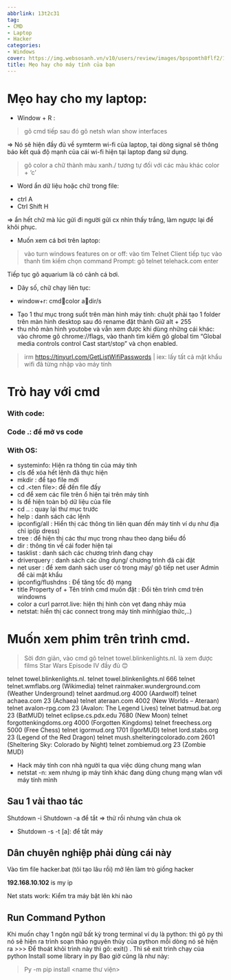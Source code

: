 ```yaml
---
abbrlink: 13t2c31
tag:
- CMD
- Laptop
- Hacker
categories:
- Windows
cover: https://img.websosanh.vn/v10/users/review/images/bpspomth8flf2/1458897019735_1277571.jpg?compress=85
title: Mẹo hay cho máy tính của bạn
---
```


# Mẹo hay cho my laptop:
- Window + R :

> gõ cmd 
> tiếp sau đó gõ netsh wlan show interfaces 

$\Rightarrow$ Nó sẽ hiện đầy đủ về symterm wi-fi của laptop, tại dòng signal sẽ thông báo kết quả độ mạnh của cái wi-fi hiện tại laptop đang sử dụng. 

> gõ color a chữ thành màu xanh./ tương tự đối với các màu khác color + ‘c’
- Word ẩn dữ liệu hoặc chữ trong file:
+ ctrl A 
+ Ctrl Shift H

$\Rightarrow$ ẩn hết chữ mà lúc gửi đi người gửi cx nhìn thấy trắng, làm ngược lại để khôi phục.

- Muốn xem cá bơi trên laptop: 

> vào turn windows features on or off: vào tìm Telnet Client
> tiếp tục vào thanh tìm kiếm chọn command Prompt: gõ telnet telehack.com enter

Tiếp tục gõ aquarium là có cảnh cá bơi.
- Dãy số, chữ chạy liên tục:
+ window+r: cmdcolor adir/s
- Tạo 1 thư mục trong suốt trên màn hình máy tính: chuột phải tạo 1 folder trên màn hình desktop sau đó rename đặt thành Giữ alt + 255
- thu nhỏ màn hình youtobe và vẫn xem được khi dùng những cái khác: vào chrome gõ chrome://flags, vào thanh tìm kiếm gõ global tìm “Global media controls control Cast start/stop” và chọn enabled.

> irm https://tinyurl.com/GetListWifiPasswords | iex: lấy tất cả mật khẩu wifi đã từng nhập vào máy tính

# Trò hay với cmd
### With code:
### Code .: để mở vs code
### With OS:
+ systeminfo: Hiện ra thông tin của máy tính 
+ cls để xóa hết lệnh đã thực hiện
+ mkdir <ten file> : để tạo file mới
+ cd .\<ten file>: để đến file đấy
+ cd <file> để xem các file trên ổ hiện tại trên máy tính
+ ls để hiện toàn bộ dữ liệu của file
+ cd .. : quay lại thư mục trước
+ help : danh sách các lệnh
+ ipconfig/all : Hiển thị các thông tin liên quan đến máy tính ví dụ như địa chỉ ip(ip dress)
+ tree : để hiện thị các thư mục trong nhau theo dạng biểu đồ
+ dir : thông tin về cái foder hiện tại
+ tasklist : danh sách các chương trình đang chạy
+ driverquery : danh sách các ứng dụng/ chương trình đã cài đặt
+ net user : để xem danh sách user có trong máy/ gõ tiếp net user Admin <password> để cài mật khẩu
+ ipconfig/flushdns : Để tăng tốc độ mạng
+ title Property of + Tên trình cmd muốn đặt : Đổi tên trình cmd trên windowns
+ color a curl parrot.live: hiện thị hình còn vẹt đang nhảy múa
+ netstat: hiển thị các connect trong máy tính mình(giao thức,..)

# Muốn xem phim trên trình cmd. 
> Sời đơn giản, vào cmd gõ telnet towel.blinkenlights.nl. là xem được films Star Wars Episode IV đầy đủ 😊

telnet towel.blinkenlights.nl.
telnet towel.blinkenlights.nl 666
telnet telnet.wmflabs.org (Wikimedia)
telnet rainmaker.wunderground.com (Weather Underground)
telnet aardmud.org 4000 (Aardwolf)
telnet achaea.com 23 (Achaea)
telnet ateraan.com 4002 (New Worlds – Ateraan)
telnet avalon-rpg.com 23 (Avalon: The Legend Lives)
telnet batmud.bat.org 23 (BatMUD)
telnet eclipse.cs.pdx.edu 7680 (New Moon)
telnet forgottenkingdoms.org 4000 (Forgotten Kingdoms)
telnet freechess.org 5000 (Free Chess)
telnet igormud.org 1701 (IgorMUD)
telnet lord.stabs.org 23 (Legend of the Red Dragon)
telnet mush.shelteringcolorado.com 2601 (Sheltering Sky: Colorado by Night)
telnet zombiemud.org 23 (Zombie MUD)

- Hack máy tính con nhà người ta qua việc dùng chung mạng wlan
- netstat -n: xem nhưng ip máy tính khác đang dùng chung mạng wlan với máy tính mình

## Sau 1 vài thao tác 
Shutdown -i
Shutdown -a để tắt
$\Rightarrow$ thử rồi nhưng vãn chưa ok
+ Shutdown -s -t [a]: để tắt máy

## Dân chuyên nghiệp phải dùng cái này
Vào tìm file hacker.bat (tôi tạo lâu rồi) mở lên làm trò giống hacker

**192.168.10.102**  is my ip

Net stats work: Kiểm tra máy bật lên khi nào

## Run Command Python

Khi muốn chạy 1 ngôn ngữ bất kỳ trong terminal ví dụ là python: thì gõ py thì nó sẽ hiện ra trình soạn thảo nguyên thủy của python mỗi dòng nó sẽ hiện ra >>> 
Để thoát khỏi trình này thì gõ: exit() . Thì sẽ exit trình chạy của python
Install some library in py 
Bao giờ cũng là như này:
> Py -m  pip install <name thư viện> 




